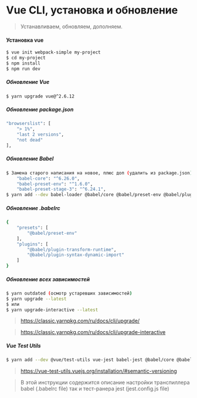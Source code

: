 # Vue CLI, установка и обновление

> Устанавливаем, обновляем, дополняем.

#### **Установка vue**
```sh
$ vue init webpack-simple my-project
$ cd my-project
$ npm install
$ npm run dev
```

##### **Обновление Vue**
```sh
$ yarn upgrade vue@^2.6.12
```

##### **Обновление package.json**
```sh
"browserslist": [
	"> 1%",
	"last 2 versions",
	"not dead"
],
```

##### **Обновление Babel**
```sh
$ Замена старого написания на новое, плюс доп (удалить из package.json)
	"babel-core": "^6.26.0",
	"babel-preset-env": "^1.6.0",
	"babel-preset-stage-3": "^6.24.1",
$ yarn add --dev babel-loader @babel/core @babel/preset-env @babel/plugin-syntax-dynamic-import @babel/plugin-transform-runtime

```
##### **Обновление .babelrc**
```sh
{
	"presets": [
		"@babel/preset-env"
	],
	"plugins": [
		"@babel/plugin-transform-runtime",
		"@babel/plugin-syntax-dynamic-import"
	]
}
```

##### **Обновление всех зависимостей**
```sh
$ yarn outdated (осмотр устаревших зависимостей)
$ yarn upgrade --latest
$ или
$ yarn upgrade-interactive --latest
```
> https://classic.yarnpkg.com/ru/docs/cli/upgrade/

> https://classic.yarnpkg.com/ru/docs/cli/upgrade-interactive


##### **Vue Test Utils**
```sh
$ yarn add --dev @vue/test-utils vue-jest babel-jest @babel/core @babel/preset-env babel-core@^7.0.0-bridge.0
```
> https://vue-test-utils.vuejs.org/installation/#semantic-versioning

> В этой инструкции содержится описание настройки транспиллера babel (.babelrc file) так и тест-ранера jest (jest.config.js file)


